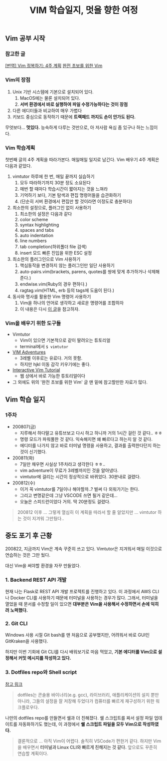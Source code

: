 ﻿---
title:  "VIM 학습일지, 멋을 향한 여정"
excerpt: "스벅 딱 가서, 터미널 열어서 git이고 vim이고 그냥 다 ..."
toc: true
toc_sticky: true

categories:
-  Tools
tags:
-  Vim
last_modified_at: 2020-08-22TO20:30:00+09:00
---

## Vim 공부 시작

### 참고한 글

[[번역] Vim 정복하기: 4주 계획](https://medium.com/@jungseobshin/vim-%EB%B0%B0%EC%9A%B0%EB%8A%94-%EB%B2%95-4%EC%A3%BC-%EA%B3%84%ED%9A%8D-77f3f7e263f7)
[완전 초보를 위한 Vim](https://nolboo.kim/blog/2016/11/15/vim-for-beginner/)

### Vim의 장점

1. Unix 기반 시스템에 기본으로 설치되어 있다.
   1. MacOS에는 물론 설치되어 있다.
   2. **서버 환경에서 바로 실행하여 파일 수정가능하다는 것이 장점**
2. 다른 에디터들과 비교하여 매우 가볍다
3. 키보드 중심으로 동작하기 때문에 **트랙패드 까지도 손이 안가도 된다.**

무엇보다... **멋있다.**
능숙하게 다루는 것만으로, 아 저사람 욕심 좀 있구나 하는 느낌이다.

### Vim 학습계획

첫번째 글의 4주 계획을 따라가본다.
매일매일 일지로 남긴다.
Vim 배우기 4주 계획은 다음과 같았다.

1. vimtutor 하루에 한 번, 매일 끝까지 실습하기
   1. 모두 따라하기까지 30분 정도 소요된다
   2. 매번 할 때마다 학습시간이 짧아지는 것을 느껴라
   3. 기억하기 보다, 기본 탐색과 편집 명령어들을 습관화하기
   4. (단순히 서버 환경에서 편집만 할 것이라면 이정도로 충분하다)
2. 최소한의 설정으로, 플러그인 없이 사용하기
   1. 최소한의 설정은 다음과 같다
   2. color scheme
   3. syntax highlighting
   4. spaces and tabs
   5. auto indentation
   6. line numbers
   7. tab completion(하위폴더 file 검색)
   8. insert 모드 빠른 진입을 위한 ESC 설정
3. 최소한의 플러그인으로 Vim 사용하기
   1. 핵심동작을 변경하지 않는 플러그인만 일단 사용하기
   2. auto-pairs.vim(brackets, parens, quotes를 쌍에 맞게 추가하거나 삭제해준다.)
   3. endwise.vim(Ruby의 경우 편하다.)
   4. ragtag.vim(HTML, erb 등의 tags에 도움이 된다.)
4. 동사와 명사를 활용한 Vim 명령어 사용하기
   1. Vim을 하나의 언어로 생각하고 새로운 명령어를 조합하자
   2. 이 내용은 다시 [이 글](https://medium.com/@jungseobshin/vim-%EB%B0%B0%EC%9A%B0%EB%8A%94-%EB%B2%95-4%EC%A3%BC-%EA%B3%84%ED%9A%8D-77f3f7e263f7)을 참고하자.

### Vim을 배우기 위한 도구들

- Vimtutor
  - Vim이 있으면 기본적으로 같이 딸려오는 튜토리얼
  - terminal에서 `$ vimtutor`
- [VIM Adventures](https://vim-adventures.com/)
  - 3레벨 이후로는 유료다. 거의 못함.
  - 하지만 hjkl 이동 감각 키우기에는 좋다.
- [Interactive Vim Tutorial](https://www.openvim.com/tutorial.html)
  - 웹 상에서 바로 가능한 튜토리얼이다
- 그 외에도 위의 '완전 초보를 위한 Vim' 글 맨 밑에 참고할만한 자료가 많다.

## Vim 학습 일지

### 1주차

- 200807(금)
  - 지루해서 하다말고 유튜브보고 다시 하고 하니까 거의 1시간 걸린 것 같다.. ㅎㅎ
  - 명령 모드가 파워풀한 것 같다. 익숙해지면 왜 빠르다고 하는지 알 것 같다.
  - 에디터를 나가지 않고 바로 터미널 명령을 사용하고, 결과를 출력한다던지 하는 것이 신기했다.
- 200811(화)
  - 7일만 채우면 사실상 1주차라고 생각한다 ㅎㅎ..
  - vim adventure이 무료가 3레벨까지인 것을 알아냈다.
  - vimtutor에 걸리는 시간이 정상적으로 바뀌었다. 30분내로 걸렸다.
- 200812(수)
  - 이거 꼭 vimtutor를 7일이나 해야할까..? 벌써 다 외워가기는 한다.
  - 그리고 변명같은데 그냥 VSCODE 쓰면 될거 같은데...
  - 오늘은 스피드런이었다 거의. 딱 20분정도 걸렸다.

> 200812 이후 ...
> 그렇게 열심히 이 계획을 따라서 할 줄 알았지만 ...
> vimtutor 하는 것이 지겨워 그만뒀다..

## 중도 포기 후 근황

200822,
지금까지 Vim은 계속 꾸준히 쓰고 있다.
Vimtutor은 지겨워서 매일 이것으로 연습하는 것은 그만 뒀다.

대신 Vim을 써야할 환경을 자꾸 만들었다.

### 1. Backend REST API 개발

현재 나는 Flask로 REST API 개발 프로젝트를 진행하고 있다.
이 과정에서 AWS CLI나 Docker CLI를 사용하기 때문에 터미널을 사용하는 경우가 많다.
그래서, 터미널을 열었을 때 문서를 수정할 일이 있으면 **대부분은 Vim을 사용해서 수정하면서 손에 익히려 노력했다.**

### 2. Git CLI

Windows 사용 시절 Git bash를 맨 처음으로 공부했지만,
어려워서 바로 GUI인 GitKraken을 사용했다.

하지만 이번 기회에 Git CLI를 다시 배워보기로 마음 먹었고,
**기본 에디터를 Vim으로 설정해서 커밋 메시지를 작성하고 있다.**

### 3. Dotfiles repo와 Shell script

[참고 링크](https://blog.appkr.dev/work-n-play/dotfiles/)
> dotfiles는 콘솔용 바이너리(e.g. gcc), 라이브러리, 애플리케이션의 설치 뿐만아니라, 그들의 설정을 잘 저장해 두었다가 컴퓨터를 빠르게 재구성하기 위한 워크플로우다.

나만의 dotfiles repo를 만들면서 쉘과 더 친해졌다.
쉘 스크립트를 짜서 설정 파일 업데이트를 자동화하기도 했는데,
이 과정에서 **쉘 스크립트 파일을 모두 Vim으로 작성하였다.**

> 결론적으로 ...
아직 Vim이 어렵다. 솔직히 VSCode가 편한거 같다.
하지만 Vim을 배우면서 **터미널과 Linux CLI와 빠르게 친해지는 것 같다.**
앞으로도 꾸준히 연습할 계획이다.
